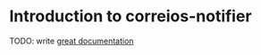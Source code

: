# Introduction to correios-notifier

TODO: write [great documentation](http://jacobian.org/writing/great-documentation/what-to-write/)
